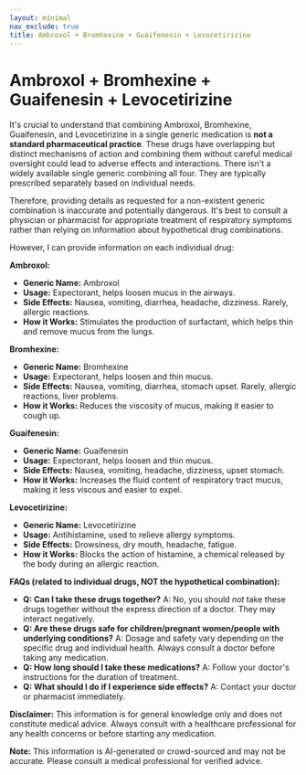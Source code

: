 ```yaml
---
layout: minimal
nav_exclude: true
title: Ambroxol + Bromhexine + Guaifenesin + Levocetirizine
---
```


# Ambroxol + Bromhexine + Guaifenesin + Levocetirizine

It's crucial to understand that combining Ambroxol, Bromhexine, Guaifenesin, and Levocetirizine in a single generic medication is **not a standard pharmaceutical practice**. These drugs have overlapping but distinct mechanisms of action and combining them without careful medical oversight could lead to adverse effects and interactions.  There isn't a widely available single generic combining all four.  They are typically prescribed separately based on individual needs.

Therefore, providing details as requested for a non-existent generic combination is inaccurate and potentially dangerous.  It's best to consult a physician or pharmacist for appropriate treatment of respiratory symptoms rather than relying on information about hypothetical drug combinations.


However, I can provide information on each individual drug:

**Ambroxol:**

* **Generic Name:** Ambroxol
* **Usage:**  Expectorant, helps loosen mucus in the airways.
* **Side Effects:** Nausea, vomiting, diarrhea, headache, dizziness.  Rarely, allergic reactions.
* **How it Works:**  Stimulates the production of surfactant, which helps thin and remove mucus from the lungs.


**Bromhexine:**

* **Generic Name:** Bromhexine
* **Usage:** Expectorant, helps loosen and thin mucus.
* **Side Effects:** Nausea, vomiting, diarrhea, stomach upset.  Rarely, allergic reactions, liver problems.
* **How it Works:**  Reduces the viscosity of mucus, making it easier to cough up.


**Guaifenesin:**

* **Generic Name:** Guaifenesin
* **Usage:** Expectorant, helps loosen and thin mucus.
* **Side Effects:** Nausea, vomiting, headache, dizziness, upset stomach.
* **How it Works:** Increases the fluid content of respiratory tract mucus, making it less viscous and easier to expel.


**Levocetirizine:**

* **Generic Name:** Levocetirizine
* **Usage:** Antihistamine, used to relieve allergy symptoms.
* **Side Effects:** Drowsiness, dry mouth, headache, fatigue.
* **How it Works:** Blocks the action of histamine, a chemical released by the body during an allergic reaction.


**FAQs (related to individual drugs, NOT the hypothetical combination):**

* **Q: Can I take these drugs together?** A:  No, you should *not* take these drugs together without the express direction of a doctor.  They may interact negatively.
* **Q: Are these drugs safe for children/pregnant women/people with underlying conditions?** A:  Dosage and safety vary depending on the specific drug and individual health. Always consult a doctor before taking any medication.
* **Q: How long should I take these medications?** A:  Follow your doctor's instructions for the duration of treatment.
* **Q: What should I do if I experience side effects?** A: Contact your doctor or pharmacist immediately.

**Disclaimer:** This information is for general knowledge only and does not constitute medical advice. Always consult with a healthcare professional for any health concerns or before starting any medication.


**Note:** This information is AI-generated or crowd-sourced and may not be accurate. Please consult a medical professional for verified advice.